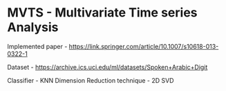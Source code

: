 # MVTS - Multivariate Time series Analysis

Implemented paper - https://link.springer.com/article/10.1007/s10618-013-0322-1

Dataset - https://archive.ics.uci.edu/ml/datasets/Spoken+Arabic+Digit

Classifier - KNN
Dimension Reduction technique - 2D SVD
